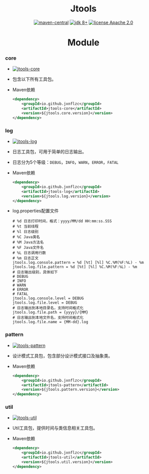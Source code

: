 <h1 align="center">Jtools</h1>

<p align="center">
    <a href="https://mvnrepository.com/artifact/io.github.jxnflzc"><img src="https://img.shields.io/maven-central/v/io.github.jxnflzc/jtools" alt="maven-central"></a>
    <a href="https://www.oracle.com/technetwork/java/javase/downloads/index.html"><img src="https://img.shields.io/badge/JDK-8+-brightgreen.svg" alt="jdk 8+"></a>
    <a href="./LICENSE"><img src="https://img.shields.io/badge/license-Apache%202-orange" alt="license Apache 2.0"></a>
</p>

<h1 align="center">Module</h1>

### core

* <a href="https://mvnrepository.com/artifact/io.github.jxnflzc/jtools-core"><img src="https://img.shields.io/maven-central/v/io.github.jxnflzc/jtools-core" alt="jtools-core"></a>

* 包含以下所有工具包。

* Maven依赖

    ```xml
    <dependency>
        <groupId>io.github.jxnflzc</groupId>
        <artifactId>jtools-core</artifactId>
        <version>${jtools.core.version}</version>
    </dependency>
    ```


### log

* <a href="https://mvnrepository.com/artifact/io.github.jxnflzc/jtools-log"><img src="https://img.shields.io/maven-central/v/io.github.jxnflzc/jtools-log" alt="jtools-log"></a>

* 日志工具包，可用于简单的日志输出。

* 日志分为5个等级：`DEBUG`，`INFO`，`WARN`，`ERROR`，`FATAL`

* Maven依赖

    ```xml
    <dependency>
        <groupId>io.github.jxnflzc</groupId>
        <artifactId>jtools-log</artifactId>
        <version>${jtools.log.version}</version>
    </dependency>
    ```

* log.properties配置文件

    ```properties
    # %d 日志打印时间，格式：yyyy/MM/dd HH:mm:ss.SSS
    # %t 当前线程
    # %l 日志级别
    # %C Java类名
    # %M Java方法名
    # %F Java文件名
    # %L 日志调用行数
    # %m 日志正文
    jtools.log.console.pattern = %d [%t] [%l] %C.%M(%F:%L) - %m
    jtools.log.file.pattern = %d [%t] [%l] %C.%M(%F:%L) - %m
    # 日志输出级别，具体如下
    # DEBUG
    # INFO
    # WARN
    # ERROR
    # FATAL
    jtools.log.console.level = DEBUG
    jtools.log.file.level = DEBUG
    # 日志输出到本地目录名，支持时间格式化
    jtools.log.file.path = {yyyy}/{MM}
    # 日志输出到本地文件名，支持时间格式化
    jtools.log.file.name = {MM-dd}.log
    ```

### pattern

* <a href="https://mvnrepository.com/artifact/io.github.jxnflzc/jtools-pattern"><img src="https://img.shields.io/maven-central/v/io.github.jxnflzc/jtools-pattern" alt="jtools-pattern"></a>

* 设计模式工具包，包含部分设计模式接口及抽象类。

* Maven依赖

    ```xml
    <dependency>
        <groupId>io.github.jxnflzc</groupId>
        <artifactId>jtools-pattern</artifactId>
        <version>${jtools.pattern.version}</version>
    </dependency>
    ```
  
### util

* <a href="https://mvnrepository.com/artifact/io.github.jxnflzc/jtools-util"><img src="https://img.shields.io/maven-central/v/io.github.jxnflzc/jtools-util" alt="jtools-util"></a>

* Util工具包，提供时间与类信息相关工具包。

* Maven依赖

    ```xml
    <dependency>
        <groupId>io.github.jxnflzc</groupId>
        <artifactId>jtools-util</artifactId>
        <version>${jtools.util.version}</version>
    </dependency>
    ```
